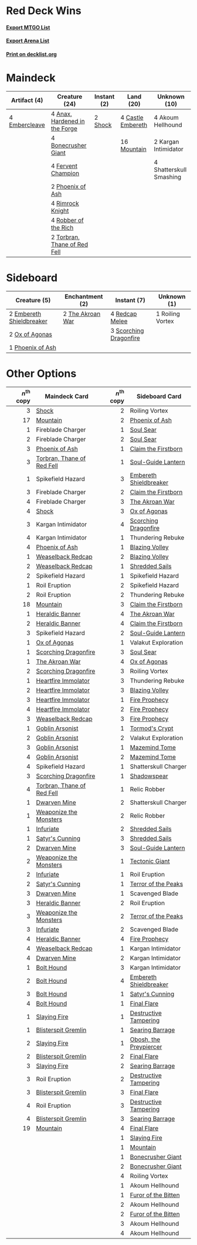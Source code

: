 # Red Deck Wins

#### [Export MTGO List](../collection/Red%20Deck%20Wins/Red%20Deck%20Wins.txt)
#### [Export Arena List](../collection/Red%20Deck%20Wins/Red%20Deck%20Wins_arena.txt)
#### [Print on decklist.org](http://decklist.org/?deckmain=4%09Akoum%20Hellhound%0A4%09Anax,%20Hardened%20in%20the%20Forge%0A4%09Bonecrusher%20Giant%0A4%09Castle%20Embereth%0A4%09Embercleave%0A4%09Fervent%20Champion%0A2%09Kargan%20Intimidator%0A16%09Mountain%0A2%09Phoenix%20of%20Ash%0A4%09Rimrock%20Knight%0A4%09Robber%20of%20the%20Rich%0A4%09Shatterskull%20Smashing%0A2%09Shock%0A2%09Torbran,%20Thane%20of%20Red%20Fell&deckside=2%09Embereth%20Shieldbreaker%0A2%09Ox%20of%20Agonas%0A1%09Phoenix%20of%20Ash%0A4%09Redcap%20Melee%0A1%09Roiling%20Vortex%0A3%09Scorching%20Dragonfire%0A2%09The%20Akroan%20War)
# Maindeck

|                                      Artifact (4)                                      |                                             Creature (24)                                              |                                   Instant (2)                                    |                                         Land (20)                                          |     Unknown (10)      |
|----------------------------------------------------------------------------------------|--------------------------------------------------------------------------------------------------------|----------------------------------------------------------------------------------|--------------------------------------------------------------------------------------------|-----------------------|
|4 [Embercleave](http://gatherer.wizards.com/Pages/Card/Details.aspx?multiverseid=473082)|4 [Anax, Hardened in the Forge](http://gatherer.wizards.com/Pages/Card/Details.aspx?multiverseid=476376)|2 [Shock](http://gatherer.wizards.com/Pages/Card/Details.aspx?multiverseid=129732)|4 [Castle Embereth](http://gatherer.wizards.com/Pages/Card/Details.aspx?multiverseid=473201)|4 Akoum Hellhound      |
|                                                                                        |4 [Bonecrusher Giant](http://gatherer.wizards.com/Pages/Card/Details.aspx?multiverseid=473077)          |                                                                                  |16 [Mountain](http://gatherer.wizards.com/Pages/Card/Details.aspx?multiverseid=439859)      |2 Kargan Intimidator   |
|                                                                                        |4 [Fervent Champion](http://gatherer.wizards.com/Pages/Card/Details.aspx?multiverseid=473086)           |                                                                                  |                                                                                            |4 Shatterskull Smashing|
|                                                                                        |2 [Phoenix of Ash](http://gatherer.wizards.com/Pages/Card/Details.aspx?multiverseid=476399)             |                                                                                  |                                                                                            |                       |
|                                                                                        |4 [Rimrock Knight](http://gatherer.wizards.com/Pages/Card/Details.aspx?multiverseid=473099)             |                                                                                  |                                                                                            |                       |
|                                                                                        |4 [Robber of the Rich](http://gatherer.wizards.com/Pages/Card/Details.aspx?multiverseid=473100)         |                                                                                  |                                                                                            |                       |
|                                                                                        |2 [Torbran, Thane of Red Fell](http://gatherer.wizards.com/Pages/Card/Details.aspx?multiverseid=473109) |                                                                                  |                                                                                            |                       |


# Sideboard

|                                           Creature (5)                                            |                                      Enchantment (2)                                      |                                           Instant (7)                                           |  Unknown (1)   |
|---------------------------------------------------------------------------------------------------|-------------------------------------------------------------------------------------------|-------------------------------------------------------------------------------------------------|----------------|
|2 [Embereth Shieldbreaker](http://gatherer.wizards.com/Pages/Card/Details.aspx?multiverseid=473084)|2 [The Akroan War](http://gatherer.wizards.com/Pages/Card/Details.aspx?multiverseid=476375)|4 [Redcap Melee](http://gatherer.wizards.com/Pages/Card/Details.aspx?multiverseid=473097)        |1 Roiling Vortex|
|2 [Ox of Agonas](http://gatherer.wizards.com/Pages/Card/Details.aspx?multiverseid=476398)          |                                                                                           |3 [Scorching Dragonfire](http://gatherer.wizards.com/Pages/Card/Details.aspx?multiverseid=473101)|                |
|1 [Phoenix of Ash](http://gatherer.wizards.com/Pages/Card/Details.aspx?multiverseid=476399)        |                                                                                           |                                                                                                 |                |


# Other Options

|*n*<sup>th</sup> copy|                                            Maindeck Card                                            |*n*<sup>th</sup> copy|                                         Sideboard Card                                          |
|--------------------:|-----------------------------------------------------------------------------------------------------|--------------------:|-------------------------------------------------------------------------------------------------|
|                    3|[Shock](http://gatherer.wizards.com/Pages/Card/Details.aspx?multiverseid=129732)                     |                    2|Roiling Vortex                                                                                   |
|                   17|[Mountain](http://gatherer.wizards.com/Pages/Card/Details.aspx?multiverseid=439859)                  |                    2|[Phoenix of Ash](http://gatherer.wizards.com/Pages/Card/Details.aspx?multiverseid=476399)        |
|                    1|Fireblade Charger                                                                                    |                    1|[Soul Sear](http://gatherer.wizards.com/Pages/Card/Details.aspx?multiverseid=485483)             |
|                    2|Fireblade Charger                                                                                    |                    2|[Soul Sear](http://gatherer.wizards.com/Pages/Card/Details.aspx?multiverseid=485483)             |
|                    3|[Phoenix of Ash](http://gatherer.wizards.com/Pages/Card/Details.aspx?multiverseid=476399)            |                    1|[Claim the Firstborn](http://gatherer.wizards.com/Pages/Card/Details.aspx?multiverseid=473080)   |
|                    3|[Torbran, Thane of Red Fell](http://gatherer.wizards.com/Pages/Card/Details.aspx?multiverseid=473109)|                    1|[Soul-Guide Lantern](http://gatherer.wizards.com/Pages/Card/Details.aspx?multiverseid=476488)    |
|                    1|Spikefield Hazard                                                                                    |                    3|[Embereth Shieldbreaker](http://gatherer.wizards.com/Pages/Card/Details.aspx?multiverseid=473084)|
|                    3|Fireblade Charger                                                                                    |                    2|[Claim the Firstborn](http://gatherer.wizards.com/Pages/Card/Details.aspx?multiverseid=473080)   |
|                    4|Fireblade Charger                                                                                    |                    3|[The Akroan War](http://gatherer.wizards.com/Pages/Card/Details.aspx?multiverseid=476375)        |
|                    4|[Shock](http://gatherer.wizards.com/Pages/Card/Details.aspx?multiverseid=129732)                     |                    3|[Ox of Agonas](http://gatherer.wizards.com/Pages/Card/Details.aspx?multiverseid=476398)          |
|                    3|Kargan Intimidator                                                                                   |                    4|[Scorching Dragonfire](http://gatherer.wizards.com/Pages/Card/Details.aspx?multiverseid=473101)  |
|                    4|Kargan Intimidator                                                                                   |                    1|Thundering Rebuke                                                                                |
|                    4|[Phoenix of Ash](http://gatherer.wizards.com/Pages/Card/Details.aspx?multiverseid=476399)            |                    1|[Blazing Volley](http://gatherer.wizards.com/Pages/Card/Details.aspx?multiverseid=426821)        |
|                    1|[Weaselback Redcap](http://gatherer.wizards.com/Pages/Card/Details.aspx?multiverseid=473110)         |                    2|[Blazing Volley](http://gatherer.wizards.com/Pages/Card/Details.aspx?multiverseid=426821)        |
|                    2|[Weaselback Redcap](http://gatherer.wizards.com/Pages/Card/Details.aspx?multiverseid=473110)         |                    1|[Shredded Sails](http://gatherer.wizards.com/Pages/Card/Details.aspx?multiverseid=479656)        |
|                    2|Spikefield Hazard                                                                                    |                    1|Spikefield Hazard                                                                                |
|                    1|Roil Eruption                                                                                        |                    2|Spikefield Hazard                                                                                |
|                    2|Roil Eruption                                                                                        |                    2|Thundering Rebuke                                                                                |
|                   18|[Mountain](http://gatherer.wizards.com/Pages/Card/Details.aspx?multiverseid=439859)                  |                    3|[Claim the Firstborn](http://gatherer.wizards.com/Pages/Card/Details.aspx?multiverseid=473080)   |
|                    1|[Heraldic Banner](http://gatherer.wizards.com/Pages/Card/Details.aspx?multiverseid=473184)           |                    4|[The Akroan War](http://gatherer.wizards.com/Pages/Card/Details.aspx?multiverseid=476375)        |
|                    2|[Heraldic Banner](http://gatherer.wizards.com/Pages/Card/Details.aspx?multiverseid=473184)           |                    4|[Claim the Firstborn](http://gatherer.wizards.com/Pages/Card/Details.aspx?multiverseid=473080)   |
|                    3|Spikefield Hazard                                                                                    |                    2|[Soul-Guide Lantern](http://gatherer.wizards.com/Pages/Card/Details.aspx?multiverseid=476488)    |
|                    1|[Ox of Agonas](http://gatherer.wizards.com/Pages/Card/Details.aspx?multiverseid=476398)              |                    1|Valakut Exploration                                                                              |
|                    1|[Scorching Dragonfire](http://gatherer.wizards.com/Pages/Card/Details.aspx?multiverseid=473101)      |                    3|[Soul Sear](http://gatherer.wizards.com/Pages/Card/Details.aspx?multiverseid=485483)             |
|                    1|[The Akroan War](http://gatherer.wizards.com/Pages/Card/Details.aspx?multiverseid=476375)            |                    4|[Ox of Agonas](http://gatherer.wizards.com/Pages/Card/Details.aspx?multiverseid=476398)          |
|                    2|[Scorching Dragonfire](http://gatherer.wizards.com/Pages/Card/Details.aspx?multiverseid=473101)      |                    3|Roiling Vortex                                                                                   |
|                    1|[Heartfire Immolator](http://gatherer.wizards.com/Pages/Card/Details.aspx?multiverseid=485473)       |                    3|Thundering Rebuke                                                                                |
|                    2|[Heartfire Immolator](http://gatherer.wizards.com/Pages/Card/Details.aspx?multiverseid=485473)       |                    3|[Blazing Volley](http://gatherer.wizards.com/Pages/Card/Details.aspx?multiverseid=426821)        |
|                    3|[Heartfire Immolator](http://gatherer.wizards.com/Pages/Card/Details.aspx?multiverseid=485473)       |                    1|[Fire Prophecy](http://gatherer.wizards.com/Pages/Card/Details.aspx?multiverseid=479636)         |
|                    4|[Heartfire Immolator](http://gatherer.wizards.com/Pages/Card/Details.aspx?multiverseid=485473)       |                    2|[Fire Prophecy](http://gatherer.wizards.com/Pages/Card/Details.aspx?multiverseid=479636)         |
|                    3|[Weaselback Redcap](http://gatherer.wizards.com/Pages/Card/Details.aspx?multiverseid=473110)         |                    3|[Fire Prophecy](http://gatherer.wizards.com/Pages/Card/Details.aspx?multiverseid=479636)         |
|                    1|[Goblin Arsonist](http://gatherer.wizards.com/Pages/Card/Details.aspx?multiverseid=368478)           |                    1|[Tormod's Crypt](http://gatherer.wizards.com/Pages/Card/Details.aspx?multiverseid=389723)        |
|                    2|[Goblin Arsonist](http://gatherer.wizards.com/Pages/Card/Details.aspx?multiverseid=368478)           |                    2|Valakut Exploration                                                                              |
|                    3|[Goblin Arsonist](http://gatherer.wizards.com/Pages/Card/Details.aspx?multiverseid=368478)           |                    1|[Mazemind Tome](http://gatherer.wizards.com/Pages/Card/Details.aspx?multiverseid=485555)         |
|                    4|[Goblin Arsonist](http://gatherer.wizards.com/Pages/Card/Details.aspx?multiverseid=368478)           |                    2|[Mazemind Tome](http://gatherer.wizards.com/Pages/Card/Details.aspx?multiverseid=485555)         |
|                    4|Spikefield Hazard                                                                                    |                    1|Shatterskull Charger                                                                             |
|                    3|[Scorching Dragonfire](http://gatherer.wizards.com/Pages/Card/Details.aspx?multiverseid=473101)      |                    1|[Shadowspear](http://gatherer.wizards.com/Pages/Card/Details.aspx?multiverseid=476487)           |
|                    4|[Torbran, Thane of Red Fell](http://gatherer.wizards.com/Pages/Card/Details.aspx?multiverseid=473109)|                    1|Relic Robber                                                                                     |
|                    1|[Dwarven Mine](http://gatherer.wizards.com/Pages/Card/Details.aspx?multiverseid=473205)              |                    2|Shatterskull Charger                                                                             |
|                    1|[Weaponize the Monsters](http://gatherer.wizards.com/Pages/Card/Details.aspx?multiverseid=479660)    |                    2|Relic Robber                                                                                     |
|                    1|[Infuriate](http://gatherer.wizards.com/Pages/Card/Details.aspx?multiverseid=466899)                 |                    2|[Shredded Sails](http://gatherer.wizards.com/Pages/Card/Details.aspx?multiverseid=479656)        |
|                    1|[Satyr's Cunning](http://gatherer.wizards.com/Pages/Card/Details.aspx?multiverseid=476403)           |                    3|[Shredded Sails](http://gatherer.wizards.com/Pages/Card/Details.aspx?multiverseid=479656)        |
|                    2|[Dwarven Mine](http://gatherer.wizards.com/Pages/Card/Details.aspx?multiverseid=473205)              |                    3|[Soul-Guide Lantern](http://gatherer.wizards.com/Pages/Card/Details.aspx?multiverseid=476488)    |
|                    2|[Weaponize the Monsters](http://gatherer.wizards.com/Pages/Card/Details.aspx?multiverseid=479660)    |                    1|[Tectonic Giant](http://gatherer.wizards.com/Pages/Card/Details.aspx?multiverseid=476409)        |
|                    2|[Infuriate](http://gatherer.wizards.com/Pages/Card/Details.aspx?multiverseid=466899)                 |                    1|Roil Eruption                                                                                    |
|                    2|[Satyr's Cunning](http://gatherer.wizards.com/Pages/Card/Details.aspx?multiverseid=476403)           |                    1|[Terror of the Peaks](http://gatherer.wizards.com/Pages/Card/Details.aspx?multiverseid=485487)   |
|                    3|[Dwarven Mine](http://gatherer.wizards.com/Pages/Card/Details.aspx?multiverseid=473205)              |                    1|Scavenged Blade                                                                                  |
|                    3|[Heraldic Banner](http://gatherer.wizards.com/Pages/Card/Details.aspx?multiverseid=473184)           |                    2|Roil Eruption                                                                                    |
|                    3|[Weaponize the Monsters](http://gatherer.wizards.com/Pages/Card/Details.aspx?multiverseid=479660)    |                    2|[Terror of the Peaks](http://gatherer.wizards.com/Pages/Card/Details.aspx?multiverseid=485487)   |
|                    3|[Infuriate](http://gatherer.wizards.com/Pages/Card/Details.aspx?multiverseid=466899)                 |                    2|Scavenged Blade                                                                                  |
|                    4|[Heraldic Banner](http://gatherer.wizards.com/Pages/Card/Details.aspx?multiverseid=473184)           |                    4|[Fire Prophecy](http://gatherer.wizards.com/Pages/Card/Details.aspx?multiverseid=479636)         |
|                    4|[Weaselback Redcap](http://gatherer.wizards.com/Pages/Card/Details.aspx?multiverseid=473110)         |                    1|Kargan Intimidator                                                                               |
|                    4|[Dwarven Mine](http://gatherer.wizards.com/Pages/Card/Details.aspx?multiverseid=473205)              |                    2|Kargan Intimidator                                                                               |
|                    1|[Bolt Hound](http://gatherer.wizards.com/Pages/Card/Details.aspx?multiverseid=485454)                |                    3|Kargan Intimidator                                                                               |
|                    2|[Bolt Hound](http://gatherer.wizards.com/Pages/Card/Details.aspx?multiverseid=485454)                |                    4|[Embereth Shieldbreaker](http://gatherer.wizards.com/Pages/Card/Details.aspx?multiverseid=473084)|
|                    3|[Bolt Hound](http://gatherer.wizards.com/Pages/Card/Details.aspx?multiverseid=485454)                |                    1|[Satyr's Cunning](http://gatherer.wizards.com/Pages/Card/Details.aspx?multiverseid=476403)       |
|                    4|[Bolt Hound](http://gatherer.wizards.com/Pages/Card/Details.aspx?multiverseid=485454)                |                    1|[Final Flare](http://gatherer.wizards.com/Pages/Card/Details.aspx?multiverseid=476385)           |
|                    1|[Slaying Fire](http://gatherer.wizards.com/Pages/Card/Details.aspx?multiverseid=473105)              |                    1|[Destructive Tampering](http://gatherer.wizards.com/Pages/Card/Details.aspx?multiverseid=423745) |
|                    1|[Blisterspit Gremlin](http://gatherer.wizards.com/Pages/Card/Details.aspx?multiverseid=479628)       |                    1|[Searing Barrage](http://gatherer.wizards.com/Pages/Card/Details.aspx?multiverseid=473102)       |
|                    2|[Slaying Fire](http://gatherer.wizards.com/Pages/Card/Details.aspx?multiverseid=473105)              |                    1|[Obosh, the Preypiercer](http://gatherer.wizards.com/Pages/Card/Details.aspx?multiverseid=479748)|
|                    2|[Blisterspit Gremlin](http://gatherer.wizards.com/Pages/Card/Details.aspx?multiverseid=479628)       |                    2|[Final Flare](http://gatherer.wizards.com/Pages/Card/Details.aspx?multiverseid=476385)           |
|                    3|[Slaying Fire](http://gatherer.wizards.com/Pages/Card/Details.aspx?multiverseid=473105)              |                    2|[Searing Barrage](http://gatherer.wizards.com/Pages/Card/Details.aspx?multiverseid=473102)       |
|                    3|Roil Eruption                                                                                        |                    2|[Destructive Tampering](http://gatherer.wizards.com/Pages/Card/Details.aspx?multiverseid=423745) |
|                    3|[Blisterspit Gremlin](http://gatherer.wizards.com/Pages/Card/Details.aspx?multiverseid=479628)       |                    3|[Final Flare](http://gatherer.wizards.com/Pages/Card/Details.aspx?multiverseid=476385)           |
|                    4|Roil Eruption                                                                                        |                    3|[Destructive Tampering](http://gatherer.wizards.com/Pages/Card/Details.aspx?multiverseid=423745) |
|                    4|[Blisterspit Gremlin](http://gatherer.wizards.com/Pages/Card/Details.aspx?multiverseid=479628)       |                    3|[Searing Barrage](http://gatherer.wizards.com/Pages/Card/Details.aspx?multiverseid=473102)       |
|                   19|[Mountain](http://gatherer.wizards.com/Pages/Card/Details.aspx?multiverseid=439859)                  |                    4|[Final Flare](http://gatherer.wizards.com/Pages/Card/Details.aspx?multiverseid=476385)           |
|                     |                                                                                                     |                    1|[Slaying Fire](http://gatherer.wizards.com/Pages/Card/Details.aspx?multiverseid=473105)          |
|                     |                                                                                                     |                    1|[Mountain](http://gatherer.wizards.com/Pages/Card/Details.aspx?multiverseid=439859)              |
|                     |                                                                                                     |                    1|[Bonecrusher Giant](http://gatherer.wizards.com/Pages/Card/Details.aspx?multiverseid=473077)     |
|                     |                                                                                                     |                    2|[Bonecrusher Giant](http://gatherer.wizards.com/Pages/Card/Details.aspx?multiverseid=473077)     |
|                     |                                                                                                     |                    4|Roiling Vortex                                                                                   |
|                     |                                                                                                     |                    1|Akoum Hellhound                                                                                  |
|                     |                                                                                                     |                    1|[Furor of the Bitten](http://gatherer.wizards.com/Pages/Card/Details.aspx?multiverseid=234431)   |
|                     |                                                                                                     |                    2|Akoum Hellhound                                                                                  |
|                     |                                                                                                     |                    2|[Furor of the Bitten](http://gatherer.wizards.com/Pages/Card/Details.aspx?multiverseid=234431)   |
|                     |                                                                                                     |                    3|Akoum Hellhound                                                                                  |
|                     |                                                                                                     |                    4|Akoum Hellhound                                                                                  |

